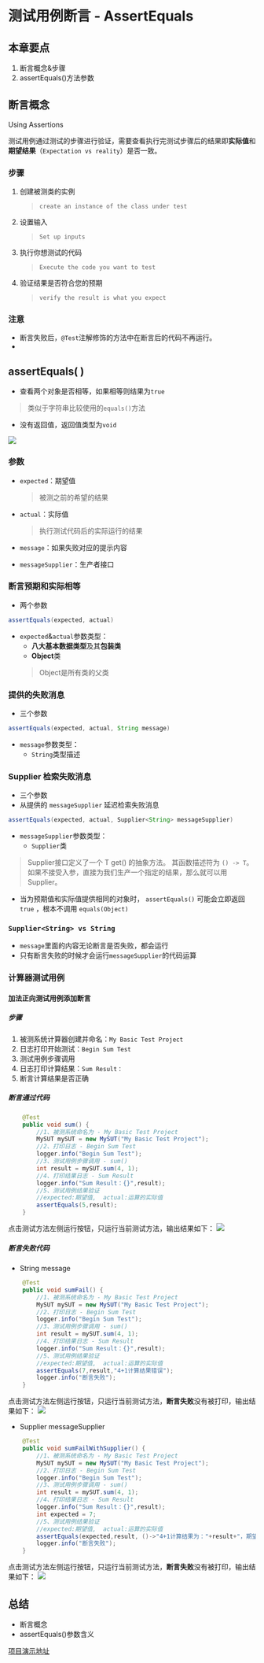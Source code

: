 # 测试用例断言 - AssertEquals
## 本章要点
1. 断言概念&步骤
1. assertEquals()方法参数


## 断言概念
Using Assertions

测试用例通过测试的步骤进行验证，需要查看执行完测试步骤后的结果即**实际值**和**期望结果**（`Expectation vs reality`）是否一致。

### 步骤
1. 创建被测类的实例
    >`create an instance of the class under test`
1. 设置输入
   >`Set up inputs`
1. 执行你想测试的代码       
   >`Execute the code you want to test`
1. 验证结果是否符合您的预期
   >`verify the result is what you expect`
### 注意
   - 断言失败后，`@Test`注解修饰的方法中在断言后的代码不再运行。
- 
## assertEquals( )
- 查看两个对象是否相等，如果相等则结果为`true`
>类似于字符串比较使用的`equals()`方法
- 没有返回值，返回值类型为`void`

![](https://cdn.jsdelivr.net/gh/TesterDevSoul/pic/manual/20230104154120.png)

### 参数

- `expected`：期望值
    >被测之前的希望的结果

- `actual`：实际值
    >执行测试代码后的实际运行的结果
- `message`：如果失败对应的提示内容
- `messageSupplier`：生产者接口



### 断言预期和实际相等
- 两个参数
```java
assertEquals(expected, actual)
```
- `expected`&`actual`参数类型：
  - **八大基本数据类型**及其**包装类**
  - **Object**类
  >Object是所有类的父类


### 提供的失败消息
- 三个参数


```java
assertEquals(expected, actual, String message)
```
- `message`参数类型：
  - `String`类型描述

### Supplier 检索失败消息
- 三个参数
- 从提供的 `messageSupplier` 延迟检索失败消息

```java
assertEquals(expected, actual, Supplier<String> messageSupplier)
```
- `messageSupplier`参数类型：
  - `Supplier`类


>Supplier接口定义了一个 T get() 的抽象方法。
其函数描述符为 `() -> T`。
如果不接受入参，直接为我们生产一个指定的结果，那么就可以用Supplier<T>。



- 当为预期值和实际值提供相同的对象时， `assertEquals()` 可能会立即返回 `true` ，根本不调用 `equals(Object)`

### `Supplier<String> vs String`
- `message`里面的内容无论断言是否失败，都会运行
- 只有断言失败的时候才会运行`messageSupplier`的代码运算

### 计算器测试用例

#### 加法正向测试用例添加断言
##### 步骤
1. 被测系统计算器创建并命名：`My Basic Test Project`
2. 日志打印开始测试：`Begin Sum Test`
3. 测试用例步骤调用
4. 日志打印计算结果：`Sum Result：`
5. 断言计算结果是否正确

##### 断言通过代码
```java
    @Test
    public void sum() {
        //1、被测系统命名为 - My Basic Test Project
        MySUT mySUT = new MySUT("My Basic Test Project");
        //2、打印日志 - Begin Sum Test
        logger.info("Begin Sum Test");
        //3、测试用例步骤调用 - sum()
        int result = mySUT.sum(4, 1);
        //4、打印结果日志 - Sum Result
        logger.info("Sum Result：{}",result);
        //5、测试用例结果验证
        //expected:期望值,  actual:运算的实际值
        assertEquals(5,result);
    }
```

点击测试方法左侧运行按钮，只运行当前测试方法，输出结果如下：
![](https://cdn.jsdelivr.net/gh/TesterDevSoul/pic/manual/20230104154745.png)

##### 断言失败代码
- String message
```java
    @Test
    public void sumFail() {
        //1、被测系统命名为 - My Basic Test Project
        MySUT mySUT = new MySUT("My Basic Test Project");
        //2、打印日志 - Begin Sum Test
        logger.info("Begin Sum Test");
        //3、测试用例步骤调用 - sum()
        int result = mySUT.sum(4, 1);
        //4、打印结果日志 - Sum Result
        logger.info("Sum Result：{}",result);
        //5、测试用例结果验证
        //expected:期望值,  actual:运算的实际值
        assertEquals(7,result,"4+1计算结果错误");
        logger.info("断言失败");
    }
```

点击测试方法左侧运行按钮，只运行当前测试方法，**断言失败**没有被打印，输出结果如下：
![](https://cdn.jsdelivr.net/gh/TesterDevSoul/pic/manual/20230104155013.png)

- Supplier<String> messageSupplier
```java
    @Test
    public void sumFailWithSupplier() {
        //1、被测系统命名为 - My Basic Test Project
        MySUT mySUT = new MySUT("My Basic Test Project");
        //2、打印日志 - Begin Sum Test
        logger.info("Begin Sum Test");
        //3、测试用例步骤调用 - sum()
        int result = mySUT.sum(4, 1);
        //4、打印结果日志 - Sum Result
        logger.info("Sum Result：{}",result);
        int expected = 7;
        //5、测试用例结果验证
        //expected:期望值,  actual:运算的实际值
        assertEquals(expected,result, ()->"4+1计算结果为："+result+"，期望结果为："+expected);
        logger.info("断言失败");
    }
```

点击测试方法左侧运行按钮，只运行当前测试方法，**断言失败**没有被打印，输出结果如下：
![](https://cdn.jsdelivr.net/gh/TesterDevSoul/pic/manual/20230105120208.png)

## 总结
- 断言概念
- assertEquals()参数含义


[项目演示地址](https://github.com/TesterDevSoul/Tutorials/blob/master/junit5/junit5-basic/src/test/java/top/testeru/basic/An_01Test_Test.java)
